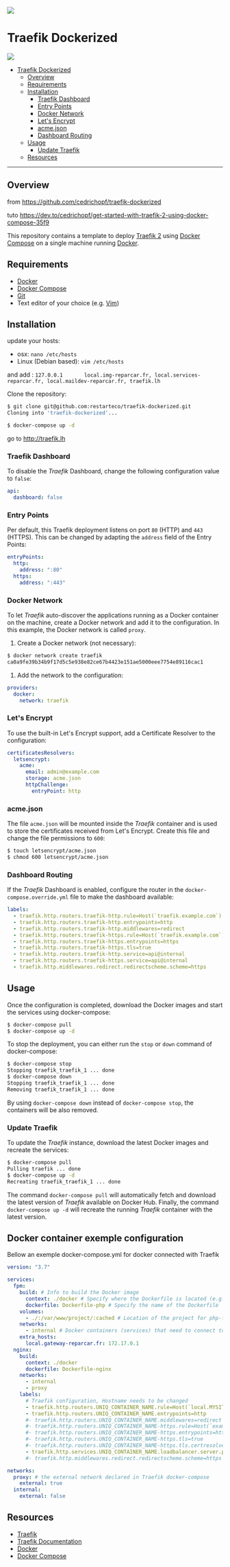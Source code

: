 ![](./doc/logo-reparcar-std-400.webp)
# Traefik Dockerized
![](./doc/traefik.png)
- [Traefik Dockerized](#traefik-dockerized)
  - [Overview](#overview)
  - [Requirements](#requirements)
  - [Installation](#installation)
    - [Traefik Dashboard](#traefik-dashboard)
    - [Entry Points](#entry-points)
    - [Docker Network](#docker-network)
    - [Let's Encrypt](#lets-encrypt)
    - [acme.json](#acmejson)
    - [Dashboard Routing](#dashboard-routing)
  - [Usage](#usage)
    - [Update Traefik](#update-traefik)
  - [Resources](#resources)

---

## Overview

from https://github.com/cedrichopf/traefik-dockerized

tuto https://dev.to/cedrichopf/get-started-with-traefik-2-using-docker-compose-35f9

This repository contains a template to deploy [Traefik 2](https://containo.us/traefik/) using [Docker Compose](https://docs.docker.com/compose/) on a single machine running [Docker](https://www.docker.com/).

## Requirements

- [Docker](https://www.docker.com/)
- [Docker Compose](https://docs.docker.com/compose/)
- [Git](https://git-scm.com/)
- Text editor of your choice (e.g. [Vim](https://www.vim.org/))

## Installation

update your hosts:
- osx: `nano /etc/hosts`
- Linux (Debian based): `vim /etc/hosts`

and add : `127.0.0.1       local.img-reparcar.fr, local.services-reparcar.fr, local.maildev-reparcar.fr, traefik.lh`

Clone the repository:

```sh
$ git clone git@github.com:restarteco/traefik-dockerized.git
Cloning into 'traefik-dockerized'...

$ docker-compose up -d
```

go to http://traefik.lh

### Traefik Dashboard

To disable the _Traefik_ Dashboard, change the following configuration value to `false`:

```yaml
api:
  dashboard: false
```

### Entry Points

Per default, this Traefik deployment listens on port `80` (HTTP) and `443` (HTTPS). This can be changed by adapting the `address` field of the Entry Points:

```yaml
entryPoints:
  http:
    address: ":80"
  https:
    address: ":443"
```

### Docker Network

To let _Traefik_ auto-discover the applications running as a Docker container on the machine, create a Docker network and add it to the configuration. In this example, the Docker network is called `proxy`.

1. Create a Docker network (not necessary):

```sh
$ docker network create traefik
ca0a9fe39b34b9f17d5c5e938e82ce67b4423e151ae5000eee7754e89116cac1
```

1. Add the network to the configuration:

```yaml
providers:
  docker:
    network: traefik
```

### Let's Encrypt

To use the built-in Let's Encrypt support, add a Certificate Resolver to the configuration:

```yaml
certificatesResolvers:
  letsencrypt:
    acme:
      email: admin@example.com
      storage: acme.json
      httpChallenge:
        entryPoint: http
```

### acme.json

The file `acme.json` will be mounted inside the _Traefik_ container and is used to store the certificates received from Let's Encrypt. Create this file and change the file permissions to `600`:

```sh
$ touch letsencrypt/acme.json
$ chmod 600 letsencrypt/acme.json
```

### Dashboard Routing

If the _Traefik_ Dashboard is enabled, configure the router in the `docker-compose.override.yml` file to make the dashboard available:

```yaml
labels:
  - traefik.http.routers.traefik-http.rule=Host(`traefik.example.com`)
  - traefik.http.routers.traefik-http.entrypoints=http
  - traefik.http.routers.traefik-http.middlewares=redirect
  - traefik.http.routers.traefik-https.rule=Host(`traefik.example.com`)
  - traefik.http.routers.traefik-https.entrypoints=https
  - traefik.http.routers.traefik-https.tls=true
  - traefik.http.routers.traefik-http.service=api@internal
  - traefik.http.routers.traefik-https.service=api@internal
  - traefik.http.middlewares.redirect.redirectscheme.scheme=https
```

## Usage

Once the configuration is completed, download the Docker images and start the services using docker-compose:

```sh
$ docker-compose pull
$ docker-compose up -d
```

To stop the deployment, you can either run the `stop` or `down` command of docker-compose:

```sh
$ docker-compose stop
Stopping traefik_traefik_1 ... done
$ docker-compose down
Stopping traefik_traefik_1 ... done
Removing traefik_traefik_1 ... done
```

By using `docker-compose down` instead of `docker-compose stop`, the containers will be also removed.

### Update Traefik

To update the _Traefik_ instance, download the latest Docker images and recreate the services:

```sh
$ docker-compose pull
Pulling traefik ... done
$ docker-compose up -d
Recreating traefik_traefik_1 ... done
```

The command `docker-compose pull` will automatically fetch and download the latest version of _Traefik_ available on Docker Hub. Finally, the command `docker-compose up -d` will recreate the running _Traefik_ container with the latest version.

## Docker container exemple configuration
Bellow an exemple docker-compose.yml for docker connected with Traefik

```yaml
version: "3.7"

services:
  fpm:
    build: # Info to build the Docker image
      context: ./docker # Specify where the Dockerfile is located (e.g. in the root directory of the project)
      dockerfile: Dockerfile-php # Specify the name of the Dockerfile
    volumes:
      - ./:/var/www/project/:cached # Location of the project for php-fpm. Note this should be the same for NGINX.*
    networks:
      - internal # Docker containers (services) that need to connect to each other should be on the same network.
    extra_hosts:
      local.gateway-reparcar.fr: 172.17.0.1
  nginx:
    build:
      context: ./docker
      dockerfile: Dockerfile-nginx
    networks:
      - internal
      - proxy
    labels:
      # Traefik configuration, Hostname needs to be changed
      - traefik.http.routers.UNIQ_CONTAINER_NAME.rule=Host(`local.MYSITE.fr`)
      - traefik.http.routers.UNIQ_CONTAINER_NAME.entrypoints=http
      #- traefik.http.routers.UNIQ_CONTAINER_NAME.middlewares=redirect
      #- traefik.http.routers.UNIQ_CONTAINER_NAME-https.rule=Host(`example.com`)
      #- traefik.http.routers.UNIQ_CONTAINER_NAME-https.entrypoints=https
      #- traefik.http.routers.UNIQ_CONTAINER_NAME-https.tls=true
      #- traefik.http.routers.UNIQ_CONTAINER_NAME-https.tls.certresolver=letsencrypt
      - traefik.http.services.UNIQ_CONTAINER_NAME.loadbalancer.server.port=80
      #- traefik.http.middlewares.redirect.redirectscheme.scheme=https

networks:
  proxy: # the external network declared in Traefik docker-compose 
    external: true
  internal:
    external: false

```

## Resources

- [Traefik](https://containo.us/traefik/)
- [Traefik Documentation](https://docs.traefik.io/)
- [Docker](https://www.docker.com/)
- [Docker Compose](https://docs.docker.com/compose/)
